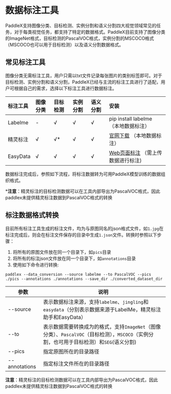 # 数据标注工具

PaddleX支持图像分类、目标检测、实例分割和语义分割四大视觉领域常见的任务，对于每类视觉任务，都支持了特定的数据格式。PaddleX目前支持了图像分类的ImageNet格式，目标检测的PascalVOC格式，实例分割的MSCOCO格式（MSCOCO也可以用于目标检测）以及语义分割数据格式。

## 常见标注工具

 图像分类无需标注工具，用户只需以txt文件记录每张图片的类别标签即可。对于目标检测、实例分割和语义分割，PaddleX已经与主流的标注工具进行了适配，用户可根据自己的需求，选择以下标注工具进行数据标注。

| 标注工具    | 图像分类 | 目标检测 | 实例分割 | 语义分割 | 安装                                             |
| :---------  | :------- | :------ | :------  | :------- | :----------------------------------------------- |
| Labelme     | -        | √        | √        | √        | pip install labelme （本地数据标注）                              |
| 精灵标注    | √        | √*        | √        | √        | [官网下载](http://www.jinglingbiaozhu.com/) （本地数据标注）     |
| EasyData    | √        | √        | √        | √        | [Web页面标注](https://ai.baidu.com/easydata/) （需上传数据进行标注)   |

数据标注完成后，参照如下流程，将标注数据转为可用PaddleX模型训练的数据组织格式。

***注意**：精灵标注的目标检测数据可以在工具内部导出为PascalVOC格式，因此paddlex未提供精灵标注数据到PascalVOC格式的转换


## 标注数据格式转换

目前所有标注工具生成的标注文件，均为与原图同名的json格式文件，如`1.jpg`在标注完成后，则会在标注文件保存的目录中生成`1.json`文件。转换时参照以下步骤：

1. 将所有的原图文件放在同一个目录下，如`pics`目录  
2. 将所有的标注json文件放在同一个目录下，如`annotations`目录  
3. 使用如下命令进行转换:

```
paddlex --data_conversion --source labelme --to PascalVOC --pics ./pics --annotations ./annotations --save_dir ./converted_dataset_dir
```

| 参数 | 说明 |
| ---- | ---- |
| --source | 表示数据标注来源，支持`labelme`、`jingling`和`easydata`（分别表示数据来源于LabelMe，精灵标注助手和EasyData）|
| --to | 表示数据需要转换成为的格式，支持`ImageNet`（图像分类）、`PascalVOC`（目标检测），`MSCOCO`（实例分割，也可用于目标检测）和`SEG`(语义分割)  |
| --pics | 指定原图所在的目录路径  |
| --annotations | 指定标注文件所在的目录路径 |

**注意**：精灵标注的目标检测数据可以在工具内部导出为PascalVOC格式，因此paddlex未提供精灵标注数据到PascalVOC格式的转换
